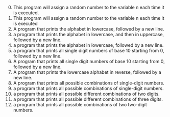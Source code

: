 0. This program will assign a random number to the variable n each time it is executed. 
1. This program will assign a random number to the variable n each time it is executed
2. A  program that prints the alphabet in lowercase, followed by a new line.
3. a program that prints the alphabet in lowercase, and then in uppercase, followed by a new line.
4. a program that prints the alphabet in lowercase, followed by a new line.
5. a program that prints all single digit numbers of base 10 starting from 0, followed by a new line.
6. A  program that prints all single digit numbers of base 10 starting from 0, followed by a new line.
7. A program that prints the lowercase alphabet in reverse, followed by a new line.
8. A  program that prints all possible combinations of single-digit numbers.
9. a program that prints all possible combinations of single-digit numbers.
100. a program that prints all possible different combinations of two digits.
101. a program that prints all possible different combinations of three digits.
102. a program that prints all possible combinations of two two-digit numbers.
